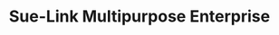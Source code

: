 ---
title: "Sue-Link Multipurpose Enterprise"
url: /gbarnga/sue-link-multipurpose-enterprise/
shop: convenience
---